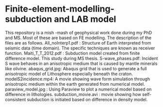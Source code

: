 # Finite-element-modelling-subduction and LAB model
This repository is a mish -mash of geophysical work done during my PhD and MS. Most of these are based on FE modelling. The description of the files are as follows.
All_noInterp1.pdf : Structure of Earth interpreted from seismic data (time domain). The specific techniques are known as receiver function.
Maiti_T_T_2012.pdf : Subduction model created from finite difference model. This study during MS thesis.
S-wave_phases.pdf: Incident S wave behaves in an anisotropic medium that is caused by mantle minerals like olivine.
abaqus_grid.jpg: Abaqus grid that is used to generate a full anisotropic model of Lithosphere especially beneath the craton.
modelS2incidence.mp4: A movie showing wave form simulation through anisotropic medium within the earth generated from numerical model.
paraview_model.jpg : Using Paraview to plot a numerical model based on difference in lithologies.
subduction_movie.avi : movie showing how self-consistent subduction is initiated based on difference in density model.


